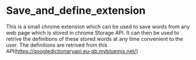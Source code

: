 # Save_and_define_extension
This is a small chrome extension which can be used to save words from any web page which is stored in chrome Storage API. It can then be used to retrive the definitions of these stored words at any time convenient to the user. The definitions are retrived from this API(https://googledictionaryapi.eu-gb.mybluemix.net/) 


